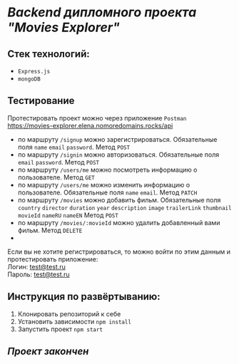 ***Backend дипломного проекта "Movies Explorer"***
==================================================
## Стек технологий:<br>
* `Express.js`<br>
* `mongoDB`<br>

## Тестирование
Протестировать проект можно через приложение `Postman`<br>
https://movies-explorer.elena.nomoredomains.rocks/api<br/>

* по маршруту `/signup` можно зарегистрироваться. Обязательные поля `name` `email` `password`. Метод `POST`
* по маршруту `/signin` можно авторизоваться. Обязательные поля `email` `password`.  Метод `POST`
* по маршруту `/users/me` можно посмотреть информацию о пользователе. Метод `GET`
* по маршруту `/users/me` можно изменить информацию о пользователе. Обязательные поля `name` `email`. Метод `PATCH` 
* по маршруту `/movies` можно добавить фильм. Обязательные поля `country` `director` `duration` `year` `description` `image` `trailerLink` `thumbnail` `movieId` `nameRU` `nameEN`         Метод `POST`
* по маршруту `/movies/:movieId` можно удалить добавленный вами фильм. Метод `DELETE`
* 
Если вы не хотите регистрироваться, то можно войти по этим данным и протестировать приложение:<br>
Логин: test@test.ru<br>
Пароль: test@test.ru<br>

## Инструкция по развёртыванию:<br>
  1. Клонировать репозиторий к себе<br>
  2. Установить зависимости `npm install`<br>
  3. Запустить проект `npm start`<br>

## ***Проект закончен***
